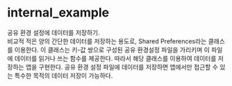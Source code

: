 # internal_example
공유 환경 설정에 데이터를 저장하기.<br>비교적 적은 양의 간단한 데이터를 저장하는 용도로, Shared Preferences라는 클래스를 이용한다. 이 클래스는 키-값 쌍으로 구성된 공유 환경설정 파일을 가리키며 이 파일에 데이터를 읽거나 쓰는 함수를 제공한다. 따라서 해당 클래스를 이용하여 데이터를 저장하는 앱을 구현한다. 공유 환경 설정 파일에 데이터를 저장하면 앱에서만 접근할 수 있는 특수한 목적의 데이터 저장이 가능하다.
